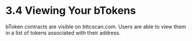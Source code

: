 # 3.4 Viewing Your bTokens

bToken contracts are visible on bttcscan.com. Users are able to view them in a list of tokens associated with their address.
